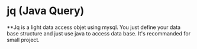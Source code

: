 jq (Java Query)
==
**Jq is a light data access objet using mysql. You just define your data base structure and just use java to access data base. It's recommanded for small project.
